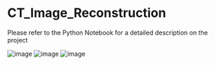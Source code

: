 # CT_Image_Reconstruction
Please refer to the Python Notebook for a detailed description on the project

![image](https://user-images.githubusercontent.com/39979059/149672474-9195a1e4-a503-498c-bf7b-69be19a50692.png)
![image](https://user-images.githubusercontent.com/39979059/149672487-f89c2759-9ceb-4982-972a-75ae822b2c3d.png)
![image](https://user-images.githubusercontent.com/39979059/149672492-aab18efd-9acf-4379-9010-248254bb972f.png)
